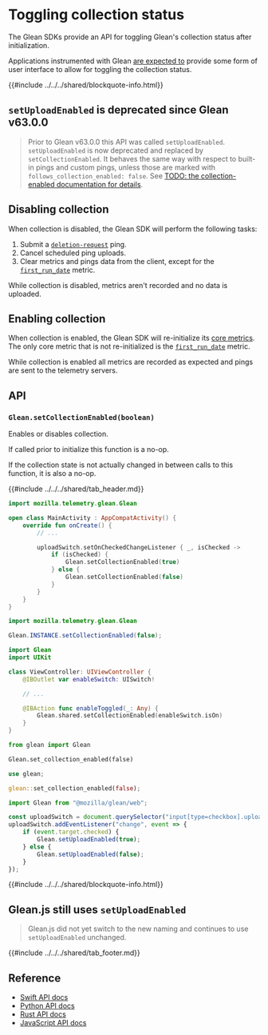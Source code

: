 # Toggling collection status

The Glean SDKs provide an API for toggling Glean's collection status after initialization.

Applications instrumented with Glean
[are expected to](../../user/adding-glean-to-your-project/index.md#glean-integration-checklist)
provide some form of user interface to allow for toggling the collection status.

{{#include ../../../shared/blockquote-info.html}}

## `setUploadEnabled` is deprecated since Glean v63.0.0

> Prior to Glean v63.0.0 this API was called `setUploadEnabled`.
> `setUploadEnabled` is now deprecated and replaced by `setCollectionEnabled`.
> It behaves the same way with respect to built-in pings and custom pings,
> unless those are marked with `follows_collection_enabled: false`.
> See [TODO: the collection-enabled documentation for details]().

## Disabling collection

When collection is disabled, the Glean SDK will perform the following tasks:

1. Submit a [`deletion-request`](../../user/pings/deletion-request.md) ping.
2. Cancel scheduled ping uploads.
3. Clear metrics and pings data from the client, except for the
  [`first_run_date`](../../user/pings/index.html#the-client_info-section) metric.

While collection is disabled, metrics aren't recorded and no data is uploaded.

## Enabling collection

When collection is enabled, the Glean SDK will re-initialize its [core metrics](../../user/collected-metrics/metrics.md).
The only core metric that is not re-initialized is the [`first_run_date`](../../user/pings/index.html#the-client_info-section) metric.

While collection is enabled all metrics are recorded as expected
and pings are sent to the telemetry servers.

## API

### `Glean.setCollectionEnabled(boolean)`

Enables or disables collection.

If called prior to initialize this function is a no-op.

If the collection state is not actually changed in between calls to this function, it is also a no-op.

{{#include ../../../shared/tab_header.md}}

<div data-lang="Kotlin" class="tab">

```Kotlin
import mozilla.telemetry.glean.Glean

open class MainActivity : AppCompatActivity() {
    override fun onCreate() {
        // ...

        uploadSwitch.setOnCheckedChangeListener { _, isChecked ->
            if (isChecked) {
                Glean.setCollectionEnabled(true)
            } else {
                Glean.setCollectionEnabled(false)
            }
        }
    }
}
```

</div>
<div data-lang="Java" class="tab">

```Java
import mozilla.telemetry.glean.Glean

Glean.INSTANCE.setCollectionEnabled(false);
```

</div>
<div data-lang="Swift" class="tab">


```Swift
import Glean
import UIKit

class ViewController: UIViewController {
    @IBOutlet var enableSwitch: UISwitch!

    // ...

    @IBAction func enableToggled(_: Any) {
        Glean.shared.setCollectionEnabled(enableSwitch.isOn)
    }
}
```


</div>
<div data-lang="Python" class="tab">

```python
from glean import Glean

Glean.set_collection_enabled(false)
```

</div>
<div data-lang="Rust" class="tab">

```Rust
use glean;

glean::set_collection_enabled(false);
```

</div>
<div data-lang="JavaScript" class="tab">

```js
import Glean from "@mozilla/glean/web";

const uploadSwitch = document.querySelector("input[type=checkbox].upload-switch");
uploadSwitch.addEventListener("change", event => {
    if (event.target.checked) {
        Glean.setUploadEnabled(true);
    } else {
        Glean.setUploadEnabled(false);
    }
});
```

{{#include ../../../shared/blockquote-info.html}}

## Glean.js still uses `setUploadEnabled`

> Glean.js did not yet switch to the new naming and continues to use `setUploadEnabled` unchanged.

</div>
<div data-lang="Firefox Desktop" class="tab" data-info="On Firefox Desktop data collection is toggled internally."></div>

{{#include ../../../shared/tab_footer.md}}

## Reference

* [Swift API docs](../../../swift/Classes/Glean.html#/s:5GleanAAC16setCollectionEnabledyySbF)
* [Python API docs](../../../python/glean/index.html#glean.Glean.set_collection_enabled)
* [Rust API docs](../../../docs/glean/fn.set_collection_enabled.html)
* [JavaScript API docs](https://mozilla.github.io/glean.js/reference/uploaders/#uploadenabled)
